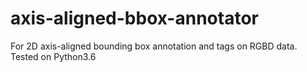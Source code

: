 # axis-aligned-bbox-annotator
For 2D axis-aligned bounding box annotation and tags on RGBD data. Tested on Python3.6
